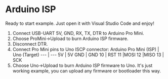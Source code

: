 # Arduino ISP

Ready to start example. Just open it with Visual Studio Code and enjoy!

1. Connect USB-UART 5V, GND, RX, TX, DTR to Arduino Pro Mini.
2. Choose ProMini->Upload to burn Arduino ISP firmware.
3. Disconnect DTR.
4. Connect Pro Mini pins to Uno ISCP connector:
    Arduino Pro Mini (ISP) | Uno (Target)
    --- | ---
    5V  |  5V
    GND |  GND
    10  | RST
    11  |MOSI
    12  |MISO
    13  | SCK
5. Choose Uno->Upload to burn Arduino ISP firmware to Uno.
   It's just working example, you can upload any firmware
   or bootloader this way.
